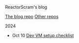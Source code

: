 <html lang="en-US">
<meta http-equiv="Content-type" content="text/html; charset=utf-8">
<meta name="viewport" context="width=device-width, initial-scale=1">
<link rel="stylesheet" href="style.css">
<head>
  <title>ReactorScram's blog</title>
</head>
<body>

ReactorScram's blog

[The blog repo](https://github.com/ReactorScram/ReactorScram.github.io)
[Other repos](https://github.com/ReactorScram?tab=repositories)

2024

- Oct 10 [Dev VM setup checklist](2024/dev-vm-checklist.html)

</body>
</html>
